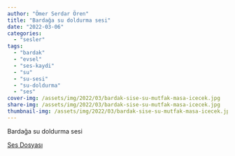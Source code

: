 ```yaml
---
author: "Ömer Serdar Ören"
title: "Bardağa su doldurma sesi"
date: "2022-03-06"
categories: 
  - "sesler"
tags: 
  - "bardak"
  - "evsel"
  - "ses-kaydi"
  - "su"
  - "su-sesi"
  - "su-doldurma"
  - "ses"
cover-img: /assets/img/2022/03/bardak-sise-su-mutfak-masa-icecek.jpg
share-img: /assets/img/2022/03/bardak-sise-su-mutfak-masa-icecek.jpg
thumbnail-img: /assets/img/2022/03/bardak-sise-su-mutfak-masa-icecek.jpg
---
```


Bardağa su doldurma sesi

[Ses Dosyası](/assets/sounds/2022/03/bardaga-su-doldurma-sesi.mp3)
